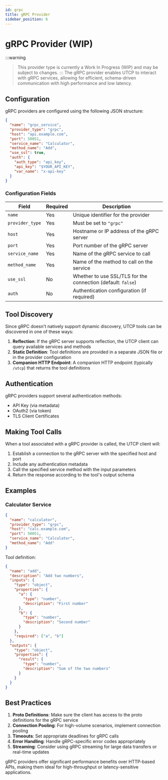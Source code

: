 ```yaml
---
id: grpc
title: gRPC Provider
sidebar_position: 6
---
```


# gRPC Provider (WIP)

:::warning

> This provider type is currently a Work In Progress (WIP) and may be subject to changes.
:::
The gRPC provider enables UTCP to interact with gRPC services, allowing for efficient, schema-driven communication with high performance and low latency.

## Configuration

gRPC providers are configured using the following JSON structure:

```json
{
  "name": "grpc_service",
  "provider_type": "grpc",
  "host": "api.example.com",
  "port": 50051,
  "service_name": "Calculator",
  "method_name": "Add",
  "use_ssl": true,
  "auth": {
    "auth_type": "api_key",
    "api_key": "$YOUR_API_KEY",
    "var_name": "x-api-key"
  }
}
```

### Configuration Fields

| Field | Required | Description |
|-------|----------|-------------|
| `name` | Yes | Unique identifier for the provider |
| `provider_type` | Yes | Must be set to `"grpc"` |
| `host` | Yes | Hostname or IP address of the gRPC server |
| `port` | Yes | Port number of the gRPC server |
| `service_name` | Yes | Name of the gRPC service to call |
| `method_name` | Yes | Name of the method to call on the service |
| `use_ssl` | No | Whether to use SSL/TLS for the connection (default: `false`) |
| `auth` | No | Authentication configuration (if required) |

## Tool Discovery

Since gRPC doesn't natively support dynamic discovery, UTCP tools can be discovered in one of these ways:

1. **Reflection**: If the gRPC server supports reflection, the UTCP client can query available services and methods
2. **Static Definition**: Tool definitions are provided in a separate JSON file or in the provider configuration
3. **Companion HTTP Endpoint**: A companion HTTP endpoint (typically `/utcp`) that returns the tool definitions

## Authentication

gRPC providers support several authentication methods:

- API Key (via metadata)
- OAuth2 (via token)
- TLS Client Certificates

## Making Tool Calls

When a tool associated with a gRPC provider is called, the UTCP client will:

1. Establish a connection to the gRPC server with the specified host and port
2. Include any authentication metadata
3. Call the specified service method with the input parameters
4. Return the response according to the tool's output schema

## Examples

### Calculator Service

```json
{
  "name": "calculator",
  "provider_type": "grpc",
  "host": "calc.example.com",
  "port": 50051,
  "service_name": "Calculator",
  "method_name": "Add"
}
```

Tool definition:
```json
{
  "name": "add",
  "description": "Add two numbers",
  "inputs": {
    "type": "object",
    "properties": {
      "a": {
        "type": "number",
        "description": "First number"
      },
      "b": {
        "type": "number",
        "description": "Second number"
      }
    },
    "required": ["a", "b"]
  },
  "outputs": {
    "type": "object",
    "properties": {
      "result": {
        "type": "number",
        "description": "Sum of the two numbers"
      }
    }
  }
}
```

## Best Practices

1. **Proto Definitions**: Make sure the client has access to the proto definitions for the gRPC service
2. **Connection Pooling**: For high-volume scenarios, implement connection pooling
3. **Timeouts**: Set appropriate deadlines for gRPC calls
4. **Error Handling**: Handle gRPC-specific error codes appropriately
5. **Streaming**: Consider using gRPC streaming for large data transfers or real-time updates

gRPC providers offer significant performance benefits over HTTP-based APIs, making them ideal for high-throughput or latency-sensitive applications.
